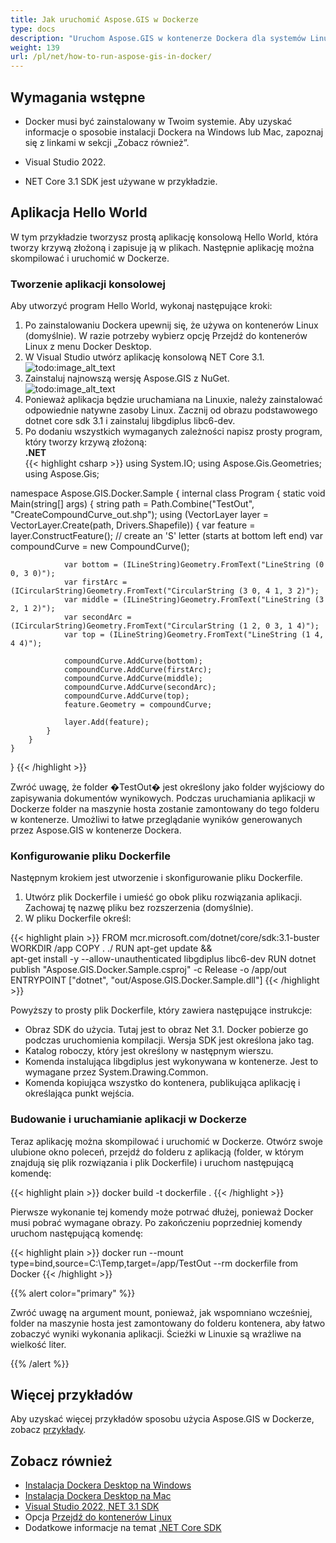 ```yaml
---
title: Jak uruchomić Aspose.GIS w Dockerze
type: docs
description: "Uruchom Aspose.GIS w kontenerze Dockera dla systemów Linux, Windows Server i dowolnego systemu operacyjnego."
weight: 139
url: /pl/net/how-to-run-aspose-gis-in-docker/
---
```


## Wymagania wstępne

- Docker musi być zainstalowany w Twoim systemie. Aby uzyskać informacje o sposobie instalacji Dockera na Windows lub Mac, zapoznaj się z linkami w sekcji „Zobacz również”.

- Visual Studio 2022.

- NET Core 3.1 SDK jest używane w przykładzie.


## Aplikacja Hello World

W tym przykładzie tworzysz prostą aplikację konsolową Hello World, która tworzy krzywą złożoną i zapisuje ją w plikach. Następnie aplikację można skompilować i uruchomić w Dockerze.

### Tworzenie aplikacji konsolowej

Aby utworzyć program Hello World, wykonaj następujące kroki:
1. Po zainstalowaniu Dockera upewnij się, że używa on kontenerów Linux (domyślnie). W razie potrzeby wybierz opcję Przejdź do kontenerów Linux z menu Docker Desktop.
1. W Visual Studio utwórz aplikację konsolową NET Core 3.1.<br>
![todo:image_alt_text](create-a-new-project.png)<br>
1. Zainstaluj najnowszą wersję Aspose.GIS z NuGet.<br>
![todo:image_alt_text](nuget-aspose-gis.png)<br>
1. Ponieważ aplikacja będzie uruchamiana na Linuxie, należy zainstalować odpowiednie natywne zasoby Linux. Zacznij od obrazu podstawowego dotnet core sdk 3.1 i zainstaluj libgdiplus libc6-dev.
1. Po dodaniu wszystkich wymaganych zależności napisz prosty program, który tworzy krzywą złożoną:<br>
**.NET**<br>
{{< highlight csharp >}}
using System.IO;
using Aspose.Gis.Geometries;
using Aspose.Gis;

namespace Aspose.GIS.Docker.Sample
{
    internal class Program
    {
        static void Main(string[] args)
        {
            string path = Path.Combine("TestOut", "CreateCompoundCurve_out.shp");
            using (VectorLayer layer = VectorLayer.Create(path, Drivers.Shapefile))
            {
                var feature = layer.ConstructFeature();
                // create an 'S' letter (starts at bottom left end)
                var compoundCurve = new CompoundCurve();

                var bottom = (ILineString)Geometry.FromText("LineString (0 0, 3 0)");
                var firstArc = (ICircularString)Geometry.FromText("CircularString (3 0, 4 1, 3 2)");
                var middle = (ILineString)Geometry.FromText("LineString (3 2, 1 2)");
                var secondArc = (ICircularString)Geometry.FromText("CircularString (1 2, 0 3, 1 4)");
                var top = (ILineString)Geometry.FromText("LineString (1 4, 4 4)");

                compoundCurve.AddCurve(bottom);
                compoundCurve.AddCurve(firstArc);
                compoundCurve.AddCurve(middle);
                compoundCurve.AddCurve(secondArc);
                compoundCurve.AddCurve(top);
                feature.Geometry = compoundCurve;

                layer.Add(feature);
            }
        }
    }
}
{{< /highlight >}}

Zwróć uwagę, że folder �TestOut� jest określony jako folder wyjściowy do zapisywania dokumentów wynikowych. Podczas uruchamiania aplikacji w Dockerze folder na maszynie hosta zostanie zamontowany do tego folderu w kontenerze. Umożliwi to łatwe przeglądanie wyników generowanych przez Aspose.GIS w kontenerze Dockera.

### Konfigurowanie pliku Dockerfile

Następnym krokiem jest utworzenie i skonfigurowanie pliku Dockerfile.

1. Utwórz plik Dockerfile i umieść go obok pliku rozwiązania aplikacji. Zachowaj tę nazwę pliku bez rozszerzenia (domyślnie).
1. W pliku Dockerfile określ:

{{< highlight plain >}}
FROM mcr.microsoft.com/dotnet/core/sdk:3.1-buster 
WORKDIR /app
COPY . ./
RUN apt-get update && \
    apt-get install -y --allow-unauthenticated libgdiplus libc6-dev
RUN dotnet publish "Aspose.GIS.Docker.Sample.csproj" -c Release -o /app/out
ENTRYPOINT ["dotnet", "out/Aspose.GIS.Docker.Sample.dll"]
{{< /highlight >}}

Powyższy to prosty plik Dockerfile, który zawiera następujące instrukcje:

- Obraz SDK do użycia. Tutaj jest to obraz Net 3.1. Docker pobierze go podczas uruchomienia kompilacji. Wersja SDK jest określona jako tag.
- Katalog roboczy, który jest określony w następnym wierszu.
- Komenda instalująca libgdiplus jest wykonywana w kontenerze. Jest to wymagane przez System.Drawing.Common.
- Komenda kopiująca wszystko do kontenera, publikująca aplikację i określająca punkt wejścia.

### Budowanie i uruchamianie aplikacji w Dockerze

Teraz aplikację można skompilować i uruchomić w Dockerze. Otwórz swoje ulubione okno poleceń, przejdź do folderu z aplikacją (folder, w którym znajdują się plik rozwiązania i plik Dockerfile) i uruchom następującą komendę:

{{< highlight plain >}}
docker build -t dockerfile .
{{< /highlight >}}

Pierwsze wykonanie tej komendy może potrwać dłużej, ponieważ Docker musi pobrać wymagane obrazy. Po zakończeniu poprzedniej komendy uruchom następującą komendę:

{{< highlight plain >}}
docker run --mount type=bind,source=C:\Temp,target=/app/TestOut --rm dockerfile from Docker
{{< /highlight >}}

{{% alert color="primary" %}} 

Zwróć uwagę na argument mount, ponieważ, jak wspomniano wcześniej, folder na maszynie hosta jest zamontowany do folderu kontenera, aby łatwo zobaczyć wyniki wykonania aplikacji. Ścieżki w Linuxie są wrażliwe na wielkość liter.

{{% /alert %}}


## Więcej przykładów

Aby uzyskać więcej przykładów sposobu użycia Aspose.GIS w Dockerze, zobacz [przykłady](https://github.com/aspose-gis/Aspose.Gis-for-.NET).


## Zobacz również

- [Instalacja Dockera Desktop na Windows](https://docs.docker.com/docker-for-windows/install/)
- [Instalacja Dockera Desktop na Mac](https://docs.docker.com/docker-for-mac/install/)
- [Visual Studio 2022, NET 3.1 SDK](https://docs.microsoft.com/en-us/dotnet/core/install/windows?tabs=netcore31#dependencies)
- Opcja [Przejdź do kontenerów Linux](https://docs.docker.com/docker-for-windows/#switch-between-windows-and-linux-containers)
- Dodatkowe informacje na temat [.NET Core SDK](https://hub.docker.com/_/microsoft-dotnet-sdk)
